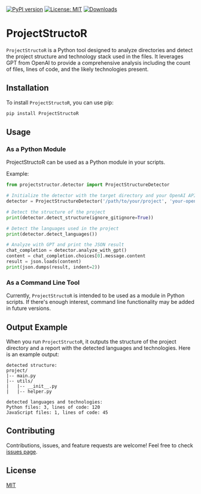 [![PyPI version](https://badge.fury.io/py/ProjectStructoR.svg)](https://badge.fury.io/py/ProjectStructoR)
[![License: MIT](https://img.shields.io/badge/License-MIT-green.svg)](https://opensource.org/licenses/MIT)
[![Downloads](https://static.pepy.tech/badge/projectstructor)](https://pepy.tech/project/projectstructor)

# ProjectStructoR

`ProjectStructoR` is a Python tool designed to analyze directories and detect the project structure and technology stack used in the files. It leverages GPT from OpenAI to provide a comprehensive analysis including the count of files, lines of code, and the likely technologies present.

## Installation

To install `ProjectStructoR`, you can use pip:

```bash
pip install ProjectStructoR
```

## Usage

### As a Python Module

ProjectStructoR can be used as a Python module in your scripts.

Example:

```python
from projectstructor.detector import ProjectStructureDetector

# Initialize the detector with the target directory and your OpenAI API key
detector = ProjectStructureDetector('/path/to/your/project', 'your-openai-api-key')

# Detect the structure of the project
print(detector.detect_structure(ignore_gitignore=True))

# Detect the languages used in the project
print(detector.detect_languages())

# Analyze with GPT and print the JSON result
chat_completion = detector.analyze_with_gpt()
content = chat_completion.choices[0].message.content
result = json.loads(content)
print(json.dumps(result, indent=2))
```

### As a Command Line Tool

Currently, `ProjectStructoR` is intended to be used as a module in Python scripts. If there's enough interest, command line functionality may be added in future versions.

## Output Example

When you run `ProjectStructoR`, it outputs the structure of the project directory and a report with the detected languages and technologies. Here is an example output:

```
detected structure: 
project/
|-- main.py
|-- utils/
|   |-- __init__.py
|   |-- helper.py

detected languages and technologies: 
Python files: 3, lines of code: 120
JavaScript files: 1, lines of code: 45
```

## Contributing

Contributions, issues, and feature requests are welcome! Feel free to check [issues page](https://github.com/chigwell/projectstructor/issues).

## License

[MIT](https://choosealicense.com/licenses/mit/)